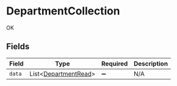 # DepartmentCollection

OK


## Fields

| Field                                                         | Type                                                          | Required                                                      | Description                                                   |
| ------------------------------------------------------------- | ------------------------------------------------------------- | ------------------------------------------------------------- | ------------------------------------------------------------- |
| `data`                                                        | List<[DepartmentRead](../../models/shared/DepartmentRead.md)> | :heavy_minus_sign:                                            | N/A                                                           |